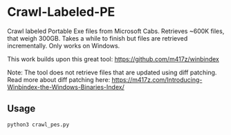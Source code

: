 # Crawl-Labeled-PE
Crawl labeled Portable Exe files from Microsoft Cabs. Retrieves ~600K files, that weigh 300GB. Takes a while to finish but files are retrieved incrementally. Only works on Windows.

This work builds upon this great tool: https://github.com/m417z/winbindex

Note: The tool does not retrieve files that are updated using diff patching. Read more about diff patching here: https://m417z.com/Introducing-Winbindex-the-Windows-Binaries-Index/ 

## Usage
```
python3 crawl_pes.py
```
